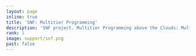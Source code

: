 ```yaml
---
layout: page
inline: true
title: 'SNF: Multitier Programming'
description: 'SNF project. Multitier Programming above the Clouds: Multitier programming for heterogeneous platforms and devices, the cloud, mobile applications, Internet of Things (IoT) software, and Big Data processing stacks.'
rank: 1
image: support/snf.png
past: false
---
```

